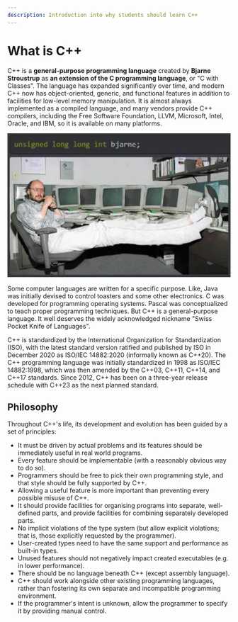 ```yaml
---
description: Introduction into why students should learn C++
---
```


# What is C++

C++ is a **general-purpose programming language** created by **Bjarne Stroustrup** as **an extension of the C programming language**, or "C with Classes". The language has expanded significantly over time, and modern C++ now has object-oriented, generic, and functional features in addition to facilities for low-level memory manipulation. It is almost always implemented as a compiled language, and many vendors provide C++ compilers, including the Free Software Foundation, LLVM, Microsoft, Intel, Oracle, and IBM, so it is available on many platforms.

![Bjarne Stroustrup](./img/bjarne-stroustrup.png)

Some computer languages are written for a specific purpose. Like, Java was initially devised to control toasters and some other electronics. C was developed for programming operating systems. Pascal was conceptualized to teach proper programming techniques. But C++ is a general-purpose language. It well deserves the widely acknowledged nickname "Swiss Pocket Knife of Languages".

C++ is standardized by the International Organization for Standardization (ISO), with the latest standard version ratified and published by ISO in December 2020 as ISO/IEC 14882:2020 (informally known as C++20). The C++ programming language was initially standardized in 1998 as ISO/IEC 14882:1998, which was then amended by the C++03, C++11, C++14, and C++17 standards. Since 2012, C++ has been on a three-year release schedule with C++23 as the next planned standard.

## Philosophy

Throughout C++'s life, its development and evolution has been guided by a set of principles:

* It must be driven by actual problems and its features should be immediately useful in real world programs.
* Every feature should be implementable (with a reasonably obvious way to do so).
* Programmers should be free to pick their own programming style, and that style should be fully supported by C++.
* Allowing a useful feature is more important than preventing every possible misuse of C++.
* It should provide facilities for organising programs into separate, well-defined parts, and provide facilities for combining separately developed parts.
* No implicit violations of the type system (but allow explicit violations; that is, those explicitly requested by the programmer).
* User-created types need to have the same support and performance as built-in types.
* Unused features should not negatively impact created executables (e.g. in lower performance).
* There should be no language beneath C++ (except assembly language).
* C++ should work alongside other existing programming languages, rather than fostering its own separate and incompatible programming environment.
* If the programmer's intent is unknown, allow the programmer to specify it by providing manual control.

<!-- ## Programming Styles -->

<!-- A major reason behind the success of C++ is that it supports various programming styles. It is a multiparadigm programming language that not only supports OOP paradigm but also many other paradigms. -->

<!-- TODO - Expand this with some examples -->
<!-- https://en.wikipedia.org/wiki/Comparison_of_programming_languages -->
